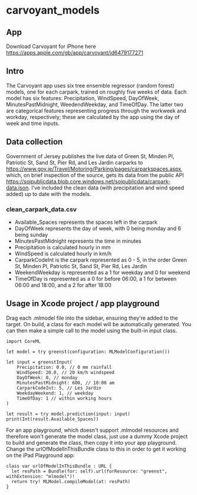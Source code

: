 # carvoyant_models

## App

Download Carvoyant for iPhone here https://apps.apple.com/gb/app/carvoyant/id6479177271 

## Intro

The Carvoyant app uses six tree ensemble regressor (random forest) models, one for each carpark, trained on roughly five weeks of data. Each model has six features: Precipitation, WindSpeed, DayOfWeek, MinutesPastMidnight, WeedendWeekday, and TimeOfDay. The latter two are categorical features representing progress through the workweek and workday, respectively; these are calculated by the app using the day of week and time inputs.

## Data collection

Government of Jersey publishes the live data of Green St, Minden Pl, Patriotic St, Sand St, Pier Rd, and Les Jardin carparks to https://www.gov.je/Travel/Motoring/Parking/pages/carparkspaces.aspx, which, on brief inspection of the source, gets its data from the public API https://sojpublicdata.blob.core.windows.net/sojpublicdata/carpark-data.json. I've included the clean data (with precipitation and wind speed added) up to date with the models.

### clean_carpark_data.csv

- Available_Spaces represents the spaces left in the carpark
- DayOfWeek represents the day of week, with 0 being monday and 6 being sunday
- MinutesPastMidnight represents the time in minutes
- Precipitation is calculated hourly in mm
- WindSpeed is calculated hourly in km/h
- CarparkCodeInt is the carpark represented as 0 - 5, in the order Green St, Minden Pl, Patriotic St, Sand St, Pier Rd, Les Jardin
- WeekendWeekday is represented as a 1 for weekday and 0 for weekend
- TimeOfDay is represented as a 0 for before 06:00, a 1 for between 06:00 and 18:00, and a 2 for after 18:00

## Usage in Xcode project / app playground

Drag each .mlmodel file into the sidebar, ensuring they're added to the target. On build, a class for each model will be automatically generated. You can then make a simple call to the model using the built-in input class.

```
import CoreML

let model = try greenst(configuration: MLModelConfiguration())

let input = greenstInput(
    Precipitation: 0.0, // 0 mm rainfall
    WindSpeed: 20.0, // 20 km/h windspeed
    DayOfWeek: 0, // monday
    MinutesPastMidnight: 600, // 10:00 am
    CarparkCodeInt: 5, // Les Jardin
    WeekdayWeekend: 1, // weekday
    TimeOfDay: 1 // within working hours
)

let result = try model.prediction(input: input)
print(Int(result.Available_Spaces))
```

For an app playground, which doesn't support .mlmodel resources and therefore won't generate the model class, just use a dummy Xcode project to build and generate the class, then copy it into your app playground. Change the urlOfModelInThisBundle class to this in order to get it working on the iPad Playground app:
```
class var urlOfModelInThisBundle : URL {
  let resPath = Bundle(for: self).url(forResource: "greenst", withExtension: "mlmodel")!
  return try! MLModel.compileModel(at: resPath)
}
```
